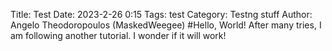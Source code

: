 Title: Test
Date: 2023-2-26 0:15
Tags: test
Category: Testng stuff
Author: Angelo Theodoropoulos (MaskedWeegee)
#Hello, World!
After many tries, I am following another tutorial. I wonder if it will work!
